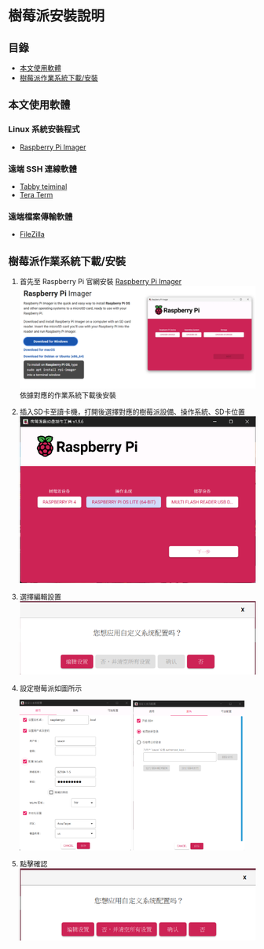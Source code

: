 # 樹莓派安裝說明

## 目錄

- [本文使用軟體](#本文使用軟體)
- [樹莓派作業系統下載/安裝](#樹莓派作業系統下載安裝)

## 本文使用軟體

### Linux 系統安裝程式

- [Raspberry Pi Imager](https://www.raspberrypi.com/software/)

### 遠端 SSH 連線軟體

- [Tabby teiminal](https://tabby.sh/)
- [Tera Term](https://teratermproject.github.io/index-en.html/)

### 遠端檔案傳輸軟體

- [FileZilla](https://filezilla-project.org/)

## 樹莓派作業系統下載/安裝

1. 首先至 Raspberry Pi 官網安裝 [Raspberry Pi Imager](https://www.raspberrypi.com/software/)  
![img](./images/RPi_imager_download.png)
依據對應的作業系統下載後安裝

2. 插入SD卡至讀卡機，打開後選擇對應的樹莓派設備、操作系統、SD卡位置  
![img1](./images/imager_setting_1.png)

3. 選擇編輯設置  
![img2](./images/imager_setting_2.png)

4. 設定樹莓派如圖所示  

<p align="center">
    <img src="./images/imager_setting_3.png" alt="img3" width="45%">
    <img src="./images/imager_setting_4.png" alt="img4" width="45%">
</p>

5. 點擊確認  
![img5](./images/imager_setting_5.png)
